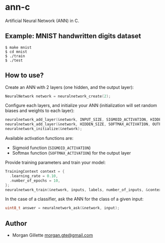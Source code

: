 # ann-c

Artificial Neural Network (ANN) in C. 

## Example: MNIST handwritten digits dataset

```
$ make mnist
$ cd mnist
$ ./train
$ ./test
```

## How to use?

Create an ANN with 2 layers (one hidden, and the output layer):

```c
NeuralNetwork network = neuralnetwork_create(2);
```

Configure each layers, and initialize your ANN (initialization will set random biases and weights to each layer):

```c
neuralnetwork_add_layer(&network, INPUT_SIZE, SIGMOID_ACTIVATION, HIDDEN_SIZE);
neuralnetwork_add_layer(&network, HIDDEN_SIZE, SOFTMAX_ACTIVATION, OUTPUT_SIZE);
neuralnetwork_initialize(&network);
```

Available activation functions are: 
- Sigmoid function (`SIGMOID_ACTIVATION`)
- Softmax function (`SOFTMAX_ACTIVATION`) for the output layer

Provide training parameters and train your model:

```c
TrainingContext context = {
  .learning_rate = 0.10,
  .number_of_epochs = 10,
};
neuralnetwork_train(&network, inputs, labels, number_of_inputs, &context);
```

In the case of a classifier, ask the ANN for the class of a given input:

```c
uint8_t answer = neuralnetwork_ask(&network, input);
```

## Author

- Morgan Gillette <morgan.gte@gmail.com>
